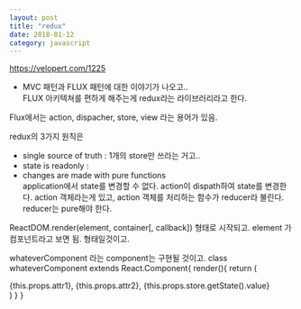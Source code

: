 ```yaml
---
layout: post
title: "redux"
date: 2018-01-12
category: javascript
---
```


https://velopert.com/1225 
- MVC 패턴과 FLUX 패턴에 대한 이야기가 나오고..  
  FLUX 아키텍쳐를 편하게 해주는게 redux라는 라이브러리라고 한다. 

Flux에서는 action, dispacher, store, view 라는 용어가 있음. 

redux의 3가지 원칙은 
- single source of truth : 1개의 store만 쓰라는 거고..   
- state is readonly : 
- changes are made with pure functions  
application에서 state를 변경할 수 없다. action이 dispath하여 state를 변경한다. 
action 객체라는게 있고, action 객체를 처리하는 함수가 reducer라 불린다. 
reducer는 pure해야 한다. 

ReactDOM.render(element, container[, callback]) 형태로 시작되고. 
element 가 컴포넌트라고 보면 됨. 
<whateverComponent attr1='val1' attr2='val2' store={store}></elemwhateverComponentent> 형태일것이고. 

whateverComponent 라는 component는 구현될 것이고. 
class whateverComponent extends React.Component{
  render(){
    return (
      <div>{this.props.attr1}, {this.props.attr2}, {this.props.store.getState().value}</div>
    )
  }
}